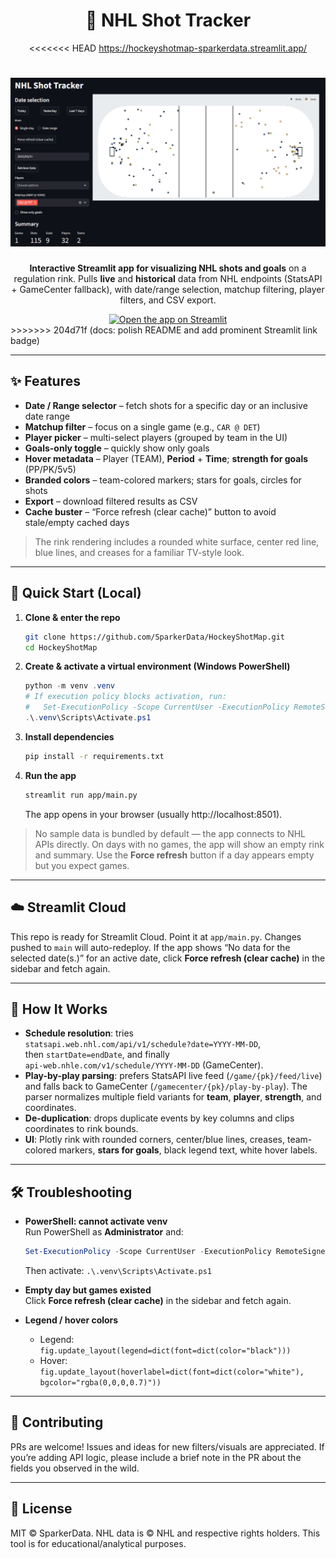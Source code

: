 <div align="center">

# 🏒 NHL Shot Tracker

<<<<<<< HEAD
https://hockeyshotmap-sparkerdata.streamlit.app/

![screenshot](docs/screenshot.png)
=======
**Interactive Streamlit app for visualizing NHL shots and goals** on a regulation rink. Pulls **live** and **historical** data from NHL endpoints (StatsAPI + GameCenter fallback), with date/range selection, matchup filtering, player filters, and CSV export.

<a href="https://hockeyshotmap-sparkerdata.streamlit.app/">
  <img src="https://img.shields.io/badge/▶%20Open%20the%20App%20on%20Streamlit-FF4B4B?logo=streamlit&logoColor=white&labelColor=0D1117" alt="Open the app on Streamlit" />
</a>

</div>
>>>>>>> 204d71f (docs: polish README and add prominent Streamlit link badge)

---

## ✨ Features

- **Date / Range selector** – fetch shots for a specific day or an inclusive date range  
- **Matchup filter** – focus on a single game (e.g., `CAR @ DET`)  
- **Player picker** – multi-select players (grouped by team in the UI)  
- **Goals-only toggle** – quickly show only goals  
- **Hover metadata** – Player (TEAM), **Period** + **Time**; **strength for goals** (PP/PK/5v5)  
- **Branded colors** – team-colored markers; stars for goals, circles for shots  
- **Export** – download filtered results as CSV  
- **Cache buster** – “Force refresh (clear cache)” button to avoid stale/empty cached days  

> The rink rendering includes a rounded white surface, center red line, blue lines, and creases for a familiar TV-style look.

---

## 🚀 Quick Start (Local)

1. **Clone & enter the repo**
   ```bash
   git clone https://github.com/SparkerData/HockeyShotMap.git
   cd HockeyShotMap
   ```

2. **Create & activate a virtual environment (Windows PowerShell)**
   ```powershell
   python -m venv .venv
   # If execution policy blocks activation, run:
   #   Set-ExecutionPolicy -Scope CurrentUser -ExecutionPolicy RemoteSigned
   .\.venv\Scripts\Activate.ps1
   ```

3. **Install dependencies**
   ```bash
   pip install -r requirements.txt
   ```

4. **Run the app**
   ```bash
   streamlit run app/main.py
   ```
   The app opens in your browser (usually http://localhost:8501).

> No sample data is bundled by default — the app connects to NHL APIs directly. On days with no games, the app will show an empty rink and summary. Use the **Force refresh** button if a day appears empty but you expect games.

---

## ☁️ Streamlit Cloud

This repo is ready for Streamlit Cloud. Point it at `app/main.py`. Changes pushed to `main` will auto-redeploy. If the app shows “No data for the selected date(s.)” for an active date, click **Force refresh (clear cache)** in the sidebar and fetch again.

---

## 🧠 How It Works

- **Schedule resolution**: tries  
  `statsapi.web.nhl.com/api/v1/schedule?date=YYYY-MM-DD`,  
  then `startDate=endDate`, and finally  
  `api-web.nhle.com/v1/schedule/YYYY-MM-DD` (GameCenter).  
- **Play-by-play parsing**: prefers StatsAPI live feed (`/game/{pk}/feed/live`) and falls back to GameCenter (`/gamecenter/{pk}/play-by-play`). The parser normalizes multiple field variants for **team**, **player**, **strength**, and coordinates.  
- **De-duplication**: drops duplicate events by key columns and clips coordinates to rink bounds.  
- **UI**: Plotly rink with rounded corners, center/blue lines, creases, team-colored markers, **stars for goals**, black legend text, white hover labels.

---

## 🛠 Troubleshooting

- **PowerShell: cannot activate venv**  
  Run PowerShell as **Administrator** and:
  ```powershell
  Set-ExecutionPolicy -Scope CurrentUser -ExecutionPolicy RemoteSigned
  ```
  Then activate: `.\.venv\Scripts\Activate.ps1`

- **Empty day but games existed**  
  Click **Force refresh (clear cache)** in the sidebar and fetch again.

- **Legend / hover colors**  
  - Legend: `fig.update_layout(legend=dict(font=dict(color="black")))`  
  - Hover: `fig.update_layout(hoverlabel=dict(font=dict(color="white"), bgcolor="rgba(0,0,0,0.7)"))`

---

## 🤝 Contributing

PRs are welcome! Issues and ideas for new filters/visuals are appreciated. If you’re adding API logic, please include a brief note in the PR about the fields you observed in the wild.

---

## 📄 License

MIT © SparkerData. NHL data is © NHL and respective rights holders. This tool is for educational/analytical purposes.
